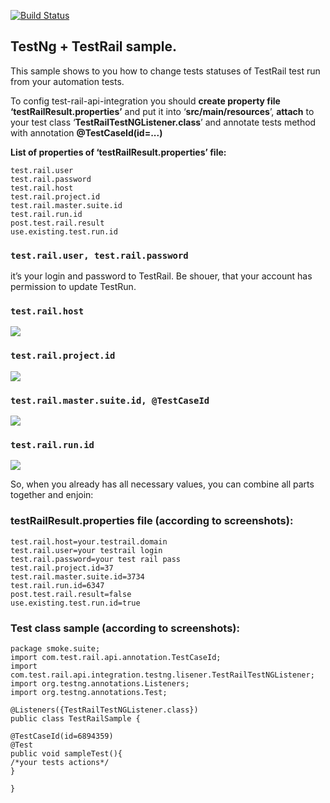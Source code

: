 [![Build Status](https://travis-ci.org/apanashchenko/test-rail-api-integration.svg?branch=master)](https://travis-ci.org/apanashchenko/test-rail-api-integration)


## TestNg + TestRail sample.

This sample shows to you how to change tests statuses of TestRail test run from your automation tests.

To config test-rail-api-integration you should **create property file ‘testRailResult.properties’** and put it into ‘**src/main/resources**’, **attach** to your test class ‘**TestRailTestNGListener.class**’ and annotate tests method with annotation **@TestCaseId(id=...)**

**List of properties of ‘testRailResult.properties’ file:** 

    test.rail.user
    test.rail.password
    test.rail.host
    test.rail.project.id 
    test.rail.master.suite.id 
    test.rail.run.id
    post.test.rail.result
    use.existing.test.run.id

### `test.rail.user, test.rail.password`
 it’s your login and password to TestRail. Be shouer, that your account has permission to update TestRun.

### `test.rail.host`

![](https://lh3.googleusercontent.com/oIb9xkMnXlNNq9GJP_ol5YH1HEOxEPBLZLkvXRgfvedymOvNrHl4UXVwaVL-J9rSHxztZZuBp_Los8NmSPBiJ33a15DulDi59zsASIQVXymC_d4SExQ9Kst7uIalNFVt63qj7YIH)

### `test.rail.project.id`
**![](https://lh3.googleusercontent.com/Q4OyfGyJFElRcbWwJ9lH38zzIoYbwEexVaj_mf_ZJCTTO9f5GBft-EKyHY_4lh-37n08YV6hPLAzriJYYXthHdsP2y5yPd3cxcgEFwRmeXoVyjbpEK-Rd0VYnSixE0GjIC0D-x0K)**
### `test.rail.master.suite.id, @TestCaseId`
**![](https://lh6.googleusercontent.com/NcAC8MHc55itxhrKg1dtArdiXmFnB84AfmTu3xbjrywKzG_rH8-Fki72M7BZaLQk_oysHTyzom1UsOP92QgeRCND4HLOb-1Zod8ZlN0L8Je1LJIMKJTSfQvaQkx7oL2jIe83Y-Ca)**
### `test.rail.run.id`
**![](https://lh6.googleusercontent.com/rcf_7TS8jQSZhNGh2hpq6HwkViH2c9bh8GB9LK6jtynfsApaFbIYNfG2ilfNaXTnVPOWltAhD3ADmMcMNro0Gdk-xm_449FEEuOzl6lRefJMACM15d-q4PQtIPo-VxvK5FnbNmg6)**

So, when you already has all necessary values, you can combine all parts together and enjoin:

### testRailResult.properties file (according to screenshots):

    test.rail.host=your.testrail.domain  
    test.rail.user=your testrail login  
    test.rail.password=your test rail pass  
    test.rail.project.id=37  
    test.rail.master.suite.id=3734  
    test.rail.run.id=6347  
    post.test.rail.result=false  
    use.existing.test.run.id=true

### Test class sample (according to screenshots):

    package smoke.suite;  
    import com.test.rail.api.annotation.TestCaseId;  
    import com.test.rail.api.integration.testng.lisener.TestRailTestNGListener;  
    import org.testng.annotations.Listeners;  
    import org.testng.annotations.Test;  
    
    @Listeners({TestRailTestNGListener.class})  
    public class TestRailSample {  
    
    @TestCaseId(id=6894359)  
    @Test  
    public void sampleTest(){  
    /*your tests actions*/  
    }  
     
    }
